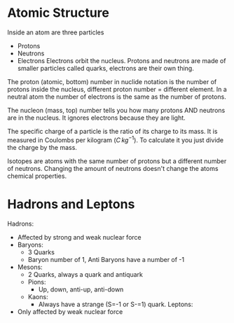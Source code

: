 # Atomic Structure
Inside an atom are three particles
- Protons
- Neutrons
- Electrons
Electrons orbit the nucleus.
Protons and neutrons are made of smaller particles called quarks, electrons are their own thing.

The proton (atomic, bottom) number in nuclide notation is the number of protons inside the nucleus, different proton number = different element.
In a neutral atom the number of electrons is the same as the number of protons.

The nucleon (mass, top) number tells you how many protons AND neutrons are in the nucleus. It ignores electrons because they are light.

The specific charge of a particle is the ratio of its charge to its mass.
It is measured in Coulombs per kilogram ($C\,kg^{-1}$).
To calculate it you just divide the charge by the mass.

Isotopes are atoms with the same number of protons but a different number of neutrons. Changing the amount of neutrons doesn't change the atoms chemical properties.

# Hadrons and Leptons
Hadrons:
- Affected by strong and weak nuclear force
- Baryons:
	- 3 Quarks
	- Baryon number of 1, Anti Baryons have a number of -1
- Mesons:
	- 2 Quarks, always a quark and antiquark
	- Pions:
		- Up, down, anti-up, anti-down
	- Kaons:
		- Always have a strange (S=-1 or S-=1) quark.
Leptons:
- Only affected by weak nuclear force






